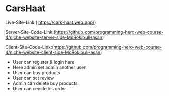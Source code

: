 # CarsHaat

Live-Site-Link:( https://cars-haat.web.app/)

Server-Site-Code-Link:(https://github.com/programming-hero-web-course-4/niche-website-server-side-MdRokibulHasan)

Client-Site-Code-Link:(https://github.com/programming-hero-web-course-4/niche-website-client-side-MdRokibulHasan)



* User can register & login here
* Here admin set admin another user
* User can buy products
* User can set review
* Admin can delete buy products
* User can cencle his order